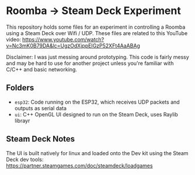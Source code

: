 # Roomba -> Steam Deck Experiment

This repository holds some files for an experiment in controlling a Roomba using a Steam Deck over
Wifi / UDP. These files are related to this YouTube video: https://www.youtube.com/watch?v=Nc3mK0B79DA&lc=UgzOdXjppEIGzP52XFt4AaABAg

Disclaimer: I was just messing around prototyping. This code is fairly messy and may be hard to use 
for another project unless you're familiar with C/C++ and basic networking.

## Folders

- `esp32`: Code running on the ESP32, which receives UDP packets and outputs as serial data
- `ui`: C++ OpenGL UI designed to run on the Steam Deck, uses Raylib librayr

## Steam Deck Notes

The UI is built natively for linux and loaded onto the Dev kit using the Steam Deck dev tools:
https://partner.steamgames.com/doc/steamdeck/loadgames